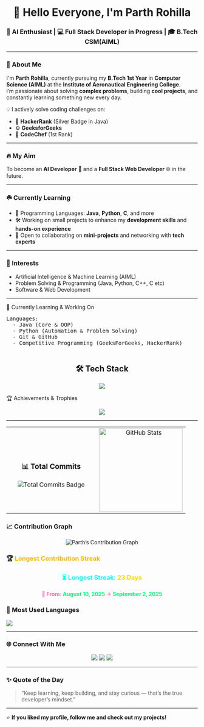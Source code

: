 <h1 align="center">👋 Hello Everyone, I'm Parth Rohilla</h1>
<h3 align="center">🚀 AI Enthusiast | 💻 Full Stack Developer in Progress | 🎓 B.Tech CSM(AIML)</h3>

---

### 🏫 About Me
I'm **Parth Rohilla**, currently pursuing my **B.Tech 1st Year** in **Computer Science (AIML)** at the **Institute of Aeronautical Engineering College**.  
I’m passionate about solving **complex problems**, building **cool projects**, and constantly learning something new every day.

💡 I actively solve coding challenges on:
- 🏅 **HackerRank** (Silver Badge in Java)  
- ⚙️ **GeeksforGeeks**  
- 🥇 **CodeChef** (1st Rank)

---

### 🔥 My Aim
To become an **AI Developer** 🤖 and a **Full Stack Web Developer** 🌐 in the future.

---

### ☘️ Currently Learning
- 🧠 Programming Languages: **Java**, **Python**, **C**, and more  
- 🛠️ Working on small projects to enhance my **development skills** and **hands-on experience**  
- 💬 Open to collaborating on **mini-projects** and networking with **tech experts**

---

### 🎯 Interests
- Artificial Intelligence & Machine Learning (AIML)  
- Problem Solving & Programming (Java, Python, C++, C etc)  
- Software & Web Development  

---

🧠 Currently Learning & Working On</h2>
<p align="left">
  <pre align="left">
Languages:
  - Java (Core & OOP)
  - Python (Automation & Problem Solving)
  - Git & GitHub
  - Competitive Programming (GeeksForGeeks, HackerRank)
  </pre>
</p>

<h2 align="center">🛠️ Tech Stack</h2>

<p align="center">
  <img src="https://skillicons.dev/icons?i=java,python,html,css,javascript,git,github,vscode,codechef,hackerrank" />
</p>

🏆 Achievements & Trophies</h2>
<p align="center">
  <img src="https://github-profile-trophy.vercel.app/?username=Parth2753&theme=radical&no-frame=true&margin-w=10&row=1&column=6&title=Commit,Repositories,Followers,Contributions,Stars,PullRequest" />
</p>

--- 
<table align="center" width="100%">
  <tr>
    <td align="center" width="50%">
      <!-- Total Commits Badge -->
      <h3> 📊 Total Commits</h3>
      <img src="https://img.shields.io/badge/Total_Commits-53-00C7FF?style=for-the-badge&logo=github" alt="Total Commits Badge" />
    </td>
    <td align="center" width="70%">
      <!-- GitHub Stats Card -->
      <a href="https://github.com/Parth2753">
        <img src="https://github-readme-stats.vercel.app/api?username=Parth2753&show_icons=true&hide_border=true&bg_color=0D1117&title_color=00C7FF&text_color=C9D1D9&icon_color=00C7FF&include_all_commits=true&rank_icon=github" alt="GitHub Stats" height="220"/>
      </a>
    </td>
  </tr>
</table>

### 📈 Contribution Graph  
<div align="center">  
  <img src="https://github-readme-activity-graph.vercel.app/graph?username=Parth2753&bg_color=0D1117&color=00FFEA&line=00FFEA&point=FFFFFF&area=true&hide_border=true" alt="Parth’s Contribution Graph" />  
</div>

### 🏆 <span style="color:#FFB800;">Longest Contribution Streak</span>

<div align="center">

<h3 style="color:#00FFFF;">⏳ Longest Streak: <span style="color:#FFD700;">23 Days</span></h3>  
<h4 style="color:#FF69B4;">📅 From: <span style="color:#00FF7F;">August 10, 2025</span> → <span style="color:#00FF7F;">September 2, 2025</span></h4>
</div>


### 🧠 Most Used Languages
<a href="https://github.com/Parth2753">
  <img src="https://github-readme-stats.vercel.app/api/top-langs/?username=Parth2753&layout=compact&theme=radical" />
</a>

---

### 🌐 Connect With Me
<p align="center">
  <a href="https://linkedin.com/in/parth-rohilla" target="_blank"><img src="https://img.shields.io/badge/-LinkedIn-blue?logo=linkedin&logoColor=white"></a>
  <a href="mailto:parth.rohilla@example.com"><img src="https://img.shields.io/badge/Email-D14836?logo=gmail&logoColor=white"></a>
  <a href="https://github.com/Parth2753"><img src="https://img.shields.io/badge/GitHub-100000?logo=github&logoColor=white"></a>
</p>

---

### ✨ Quote of the Day
> “Keep learning, keep building, and stay curious — that’s the true developer’s mindset.”

---

⭐ **If you liked my profile, follow me and check out my projects!**


